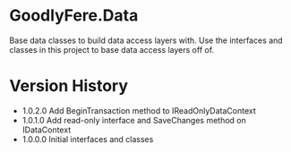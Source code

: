 # GoodlyFere.Data

Base data classes to build data access layers with.  Use the interfaces and classes
in this project to base data access layers off of.

# Version History
- 1.0.2.0 Add BeginTransaction method to IReadOnlyDataContext
- 1.0.1.0 Add read-only interface and SaveChanges method on IDataContext
- 1.0.0.0 Initial interfaces and classes